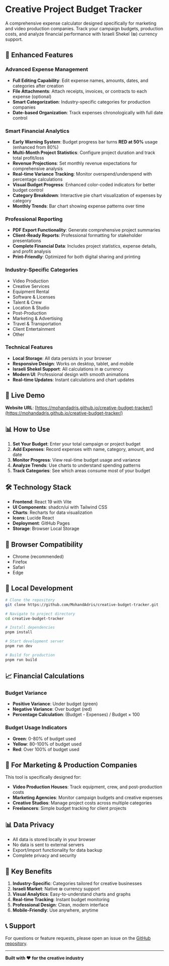 # Creative Project Budget Tracker

A comprehensive expense calculator designed specifically for marketing and video production companies. Track your campaign budgets, production costs, and analyze financial performance with Israeli Shekel (₪) currency support.

## 🎯 Enhanced Features

### **Advanced Expense Management**
- **Full Editing Capability**: Edit expense names, amounts, dates, and categories after creation
- **File Attachments**: Attach receipts, invoices, or contracts to each expense (optional)
- **Smart Categorization**: Industry-specific categories for production companies
- **Date-based Organization**: Track expenses chronologically with full date control

### **Smart Financial Analytics**
- **Early Warning System**: Budget progress bar turns **RED at 50%** usage (enhanced from 80%)
- **Multi-Month Project Statistics**: Configure project duration and track total profit/loss
- **Revenue Projections**: Set monthly revenue expectations for comprehensive analysis
- **Real-time Variance Tracking**: Monitor overspend/underspend with percentage calculations
- **Visual Budget Progress**: Enhanced color-coded indicators for better budget control
- **Category Breakdown**: Interactive pie chart visualization of expenses by category
- **Monthly Trends**: Bar chart showing expense patterns over time

### **Professional Reporting**
- **PDF Export Functionality**: Generate comprehensive project summaries
- **Client-Ready Reports**: Professional formatting for stakeholder presentations
- **Complete Financial Data**: Includes project statistics, expense details, and profit analysis
- **Print-Friendly**: Optimized for both digital sharing and printing

### **Industry-Specific Categories**
- Video Production
- Creative Services
- Equipment Rental
- Software & Licenses
- Talent & Crew
- Location & Studio
- Post-Production
- Marketing & Advertising
- Travel & Transportation
- Client Entertainment
- Other

### **Technical Features**
- **Local Storage**: All data persists in your browser
- **Responsive Design**: Works on desktop, tablet, and mobile
- **Israeli Shekel Support**: All calculations in ₪ currency
- **Modern UI**: Professional design with smooth animations
- **Real-time Updates**: Instant calculations and chart updates

## 🚀 Live Demo

**Website URL**: [https://mohandadris.github.io/creative-budget-tracker/](https://mohandadris.github.io/creative-budget-tracker/)

## 📊 How to Use

1. **Set Your Budget**: Enter your total campaign or project budget
2. **Add Expenses**: Record expenses with name, category, amount, and date
3. **Monitor Progress**: View real-time budget usage and variance
4. **Analyze Trends**: Use charts to understand spending patterns
5. **Track Categories**: See which areas consume most of your budget

## 🛠 Technology Stack

- **Frontend**: React 19 with Vite
- **UI Components**: shadcn/ui with Tailwind CSS
- **Charts**: Recharts for data visualization
- **Icons**: Lucide React
- **Deployment**: GitHub Pages
- **Storage**: Browser Local Storage

## 📱 Browser Compatibility

- Chrome (recommended)
- Firefox
- Safari
- Edge

## 🔧 Local Development

```bash
# Clone the repository
git clone https://github.com/MohandAdris/creative-budget-tracker.git

# Navigate to project directory
cd creative-budget-tracker

# Install dependencies
pnpm install

# Start development server
pnpm run dev

# Build for production
pnpm run build
```

## 📈 Financial Calculations

### Budget Variance
- **Positive Variance**: Under budget (green)
- **Negative Variance**: Over budget (red)
- **Percentage Calculation**: (Budget - Expenses) / Budget × 100

### Budget Usage Indicators
- **Green**: 0-80% of budget used
- **Yellow**: 80-100% of budget used
- **Red**: Over 100% of budget used

## 🎨 For Marketing & Production Companies

This tool is specifically designed for:
- **Video Production Houses**: Track equipment, crew, and post-production costs
- **Marketing Agencies**: Monitor campaign budgets and creative expenses
- **Creative Studios**: Manage project costs across multiple categories
- **Freelancers**: Simple budget tracking for client projects

## 📊 Data Privacy

- All data is stored locally in your browser
- No data is sent to external servers
- Export/import functionality for data backup
- Complete privacy and security

## 🌟 Key Benefits

1. **Industry-Specific**: Categories tailored for creative businesses
2. **Israeli Market**: Native ₪ currency support
3. **Visual Analytics**: Easy-to-understand charts and graphs
4. **Real-time Tracking**: Instant budget monitoring
5. **Professional Design**: Clean, modern interface
6. **Mobile-Friendly**: Use anywhere, anytime

## 📞 Support

For questions or feature requests, please open an issue on the [GitHub repository](https://github.com/MohandAdris/creative-budget-tracker/issues).

---

**Built with ❤️ for the creative industry**
